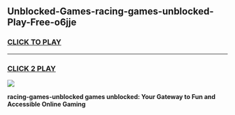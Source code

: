 
## Unblocked-Games-racing-games-unblocked-Play-Free-o6jje
<h3>
<a href="https://premium76.site?title=racing-games-unblocked&ref=18A1">CLICK TO PLAY</a></h3>
<hr>

<h3>
<a href="https://premium76.site?title=racing-games-unblocked&ref=18A1">CLICK 2 PLAY</a>
  
</h3>

<a href="https://premium76.site?title=racing-games-unblocked&ref=18A1"><img src="https://clearcache.store/games.png"></a>


**racing-games-unblocked games unblocked: Your Gateway to Fun and Accessible Online Gaming**
